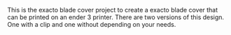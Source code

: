 This is the exacto blade cover project to create a exacto blade cover that can be printed on an ender 3 printer. There are two versions of this design. One with a clip and one without depending on your needs.
